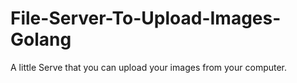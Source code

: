 # File-Server-To-Upload-Images-Golang
A little Serve that you can upload your images from your computer.
